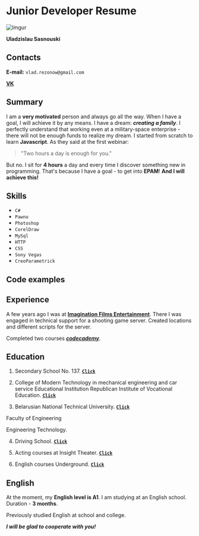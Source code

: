 # Junior Developer Resume

![Imgur](https://i.imgur.com/1vlm2bx.jpg)

**Uladzislau Sasnouski**

## Contacts

**E-mail:** `vlad.rezonow@gmail.com`

[**VK**](https://vk.com/id138170989)

## Summary

I am a **very motivated** person and always go all the way. When I have a goal, I will achieve it by any means. I have a dream: ***creating a family***. I perfectly understand that working even at a military-space enterprise - there will not be enough funds to realize my dream. I started from scratch to learn **Javascript**. As they said at the first webinar: 
> "Two hours a day is enough for you."

But no. I sit for **4 hours** a day and every time I discover something new in programming. That's because I have a goal - to get into **EPAM**! **And I will achieve this!**

## Skills

- `C#` 
- `Pawno` 
- `Photoshop` 
- `CorelDraw` 
- `MySql`
- `HTTP`
- `CSS`
- `Sony Vegas`
- `CreoParametrick`

## Code examples



## Experience

A few years ago I was at [**Imagination Films Entertainment**](https://vk.com/ife.official.group). There I was engaged in technical support for a shooting game server. Created locations and different scripts for the server.

Completed two courses [***codecademy***](https://www.codecademy.com/profiles/svatoybober).

## Education

1. Secondary School No. 137. [**`Click`**](http://sch137.minsk.edu.by)

2. College of Modern Technology in mechanical engineering and car service Educational Institution Republican Institute of Vocational Education. [**`Click`**](http://www.college-ripo.by)

3. Belarusian National Technical University. [**`Click`**](http://www.bntu.by)

Faculty of Engineering

Engineering Technology. 

4. Driving School. [**`Click`**](http://avtopovorot.by)

5. Acting courses at Insight Theater. [**`Click`**](https://vk.com/theatre_insight)

6. English courses Underground. [**`Click`**](https://ispeak-school.by)

## English

At the moment, my **English level is A1**. I am studying at an English school. Duration - **3 months**.

Previously studied English at school and college.

***I will be glad to cooperate with you!***
